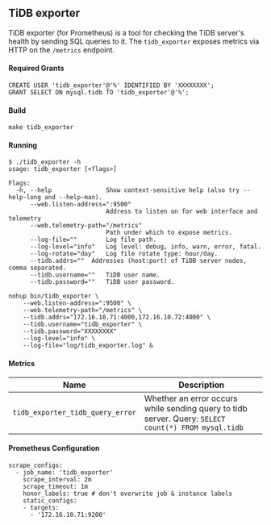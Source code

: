 TiDB exporter
------

TiDB exporter (for Prometheus) is a tool for checking the TiDB server's health by sending SQL queries to it. The `tidb_exporter` exposes metrics via HTTP on the `/metrics` endpoint. 

#### Required Grants

```
CREATE USER 'tidb_exporter'@'%' IDENTIFIED BY 'XXXXXXXX';
GRANT SELECT ON mysql.tidb TO 'tidb_exporter'@'%';
```

#### Build

```
make tidb_exporter
```

#### Running

```
$ ./tidb_exporter -h
usage: tidb_exporter [<flags>]

Flags:
  -h, --help               Show context-sensitive help (also try --help-long and --help-man).
      --web.listen-address=":9500"
                           Address to listen on for web interface and telemetry
      --web.telemetry-path="/metrics"
                           Path under which to expose metrics.
      --log-file=""        Log file path.
      --log-level="info"   Log level: debug, info, warn, error, fatal.
      --log-rotate="day"   Log file rotate type: hour/day.
      --tidb.addrs=""  Addresses (host:port) of TiDB server nodes, comma separated.
      --tidb.username=""   TiDB user name.
      --tidb.password=""   TiDB user password.
```

```
nohup bin/tidb_exporter \
    --web.listen-address=":9500" \
    --web.telemetry-path="/metrics" \
    --tidb.addrs="172.16.10.71:4000,172.16.10.72:4000" \
    --tidb.username="tidb_exporter" \
    --tidb.password="XXXXXXXX"
    --log-level="info" \
    --log-file="log/tidb_exporter.log" &
```

#### Metrics

| Name | Description |
| ---- | ----------- |
| `tidb_exporter_tidb_query_error` | Whether an error occurs while sending query to tidb server. Query: `SELECT count(*) FROM mysql.tidb` |

#### Prometheus Configuration

```
scrape_configs:
  - job_name: 'tidb_exporter'
    scrape_interval: 2m
    scrape_timeout: 1m
    honor_labels: true # don't overwrite job & instance labels
    static_configs:
    - targets:
      - '172.16.10.71:9200'
```
